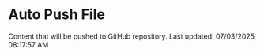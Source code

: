# Auto Push File

Content that will be pushed to GitHub repository.
Last updated: 07/03/2025, 08:17:57 AM